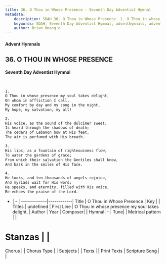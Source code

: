 ```yaml
---
title: 36. O Thou in Whose Presence - Seventh Day Adventist Hymnal
metadata:
    description: SDAH 36. O Thou in Whose Presence. 1. O Thou in whose presence my soul takes delight, On whom in affliction I call, My comfort by day and my song in the night, My hope, my salvation, my all!
    keywords: SDAH, Seventh Day Adventist Hymnal, adventhymnals, advent hymnals, O Thou in Whose Presence, O Thou in whose presence my soul takes delight, 
    author: Brian Onang'o
---
```


#### Advent Hymnals
## 36. O THOU IN WHOSE PRESENCE
#### Seventh Day Adventist Hymnal

```txt


1.
O Thou in whose presence my soul takes delight,
On whom in affliction I call,
My comfort by day and my song in the night,
My hope, my salvation, my all!

2.
His voice, as the sound of the dulcimer sweet,
Is heard through the shadows of death;
The cedars of Lebanon bow at His feet,
The air is perfumed with His breath.

3.
His lips, as a fountain of righteousness flow,
To water the gardens of grace;
From which their salvation the Gentiles shall know,
And bask in the smiles of His face.

4.
He looks, and ten thousands of angels rejoice,
And myriads wait for His word;
He speaks, and eternity, filled with His voice,
Re-echoes the praise of the Lord.


```

- |   -  |
-------------|------------|
Title | O Thou in Whose Presence |
Key |  |
Titles | undefined |
First Line | O Thou in whose presence my soul takes delight, |
Author | 
Year | 
Composer|  |
Hymnal|  - |
Tune|  |
Metrical pattern | |
# Stanzas |  |
Chorus |  |
Chorus Type |  |
Subjects |  |
Texts |  |
Print Texts | 
Scripture Song |  |
  

